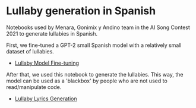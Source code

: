 # Lullaby generation in Spanish
Notebooks used by Menara, Gonimix y Andino team in the AI Song Contest 2021 to generate lullabies in Spanish.

First, we fine-tuned a GPT-2 small Spanish model with a relatively small dataset of lullabies.
- [Lullaby Model Fine-tuning](https://colab.research.google.com/drive/1OzaP7oRdXuvf7DheSiE-4NBipc8X4TlJ?usp=sharing) 

After that, we used this notebook to generate the lullabies. This way, the model can be used as a 'blackbox' by people who are not used to read/manipulate code.
- [Lullaby Lyrics Generation](https://colab.research.google.com/drive/1hhUn6yE_FYYczgtrDNRM-dRLGAI2BCem?usp=sharing)
